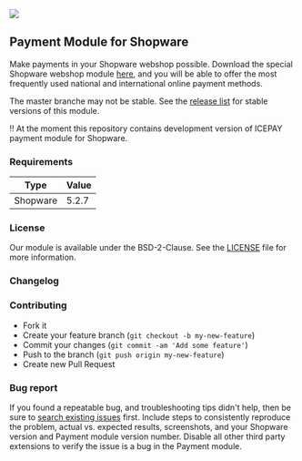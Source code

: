 ![]( https://icepay.com/app/themes/icepay/dist/images/logos/logo_icepay.svg)

## Payment Module for Shopware

Make payments in your Shopware webshop possible. Download the special Shopware webshop module [here](https://github.com/icepay/Shopware/releases), and you will be able to offer the most frequently used national and international online payment methods.

The master branche may not be stable. See the [release list](https://github.com/icepay/Shopware/releases) for stable versions of this module.

!! At the moment this repository contains development version of ICEPAY payment module for Shopware. 

### Requirements

Type       | Value
---------- | ------------------
Shopware | 5.2.7

### License

Our module is available under the BSD-2-Clause. See the [LICENSE](https://github.com/icepay/Shopware/blob/master/LICENSE.md) file for more information.

### Changelog


### Contributing

* Fork it
* Create your feature branch (`git checkout -b my-new-feature`)
* Commit your changes (`git commit -am 'Add some feature'`)
* Push to the branch (`git push origin my-new-feature`)
* Create new Pull Request

### Bug report

If you found a repeatable bug, and troubleshooting tips didn't help, then be sure to [search existing issues](https://github.com/icepay/Shopware/issues) first. Include steps to consistently reproduce the problem, actual vs. expected results, screenshots, and your Shopware version and Payment module version number. Disable all other third party extensions to verify the issue is a bug in the Payment module.
